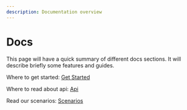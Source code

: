 ```yaml
---
description: Documentation overview
---
```


# Docs

This page will have a quick summary of different docs sections. It will describe briefly some features and guides.

Where to get started: [Get Started](/docs/getting-started/getting-started.html)

Where to read about api: [Api](/docs/api/api.html)

Read our scenarios: [Scenarios](/docs/scenarios/shipment.html)

